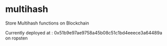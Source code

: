 # multihash
Store Multihash functions on Blockchain

Currently deployed at : 0x51b9e97ae9758a45b08c51c1bd4eeece3a64489a on ropsten